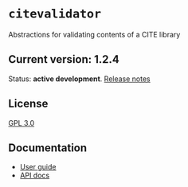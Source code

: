 # `citevalidator`

Abstractions for validating contents of a CITE library




## Current version:  1.2.4

Status:  **active development**. [Release notes](releases.md)

## License

[GPL 3.0](http://www.opensource.org/licenses/gpl-3.0.html)

## Documentation

- [User guide](https://cite-architecture.github.io/citevalidator/)
- [API docs](https://cite-architecture.github.io/cite-api-docs/citevalidator/api/edu/holycross/shot/citevalidator/index.html)
